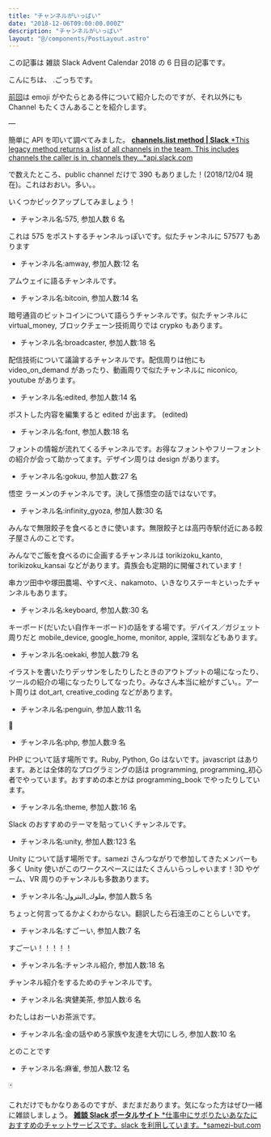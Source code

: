 ```yaml
---
title: "チャンネルがいっぱい"
date: "2018-12-06T09:00:00.000Z"
description: "チャンネルがいっぱい"
layout: "@/components/PostLayout.astro"
---
```


この記事は 雑談 Slack Advent Calendar 2018 の 6 日目の記事です。

こんにちは、 .ごっちです。

[前回](https://medium.com/@gggooottto/emoji%E3%81%A7%E3%81%84%E3%81%A3%E3%81%B1%E3%81%84-a8f63d02ebb1)は emoji がやたらとある件について紹介したのですが、それ以外にも Channel もたくさんあることを紹介します。

—

簡単に API を叩いて調べてみました。
[**channels.list method | Slack**
*This legacy method returns a list of all channels in the team. This includes channels the caller is in, channels they…*api.slack.com](https://api.slack.com/methods/channels.list)

で数えたところ、public channel だけで 390 もありました！(2018/12/04 現在)。これはおおい。多い。。

いくつかピックアップしてみましょう！

- チャンネル名:575, 参加人数 6 名

これは 575 をポストするチャンネルっぽいです。似たチャンネルに 57577 もあります

- チャンネル名:amway, 参加人数:12 名

アムウェイに語るチャンネルです。

- チャンネル名:bitcoin, 参加人数:14 名

暗号通貨のビットコインについて語らうチャンネルです。似たチャンネルに virtual_money, ブロックチェーン技術周りでは crypko もあります。

- チャンネル名:broadcaster, 参加人数:18 名

配信技術について議論するチャンネルです。配信周りは他にも video_on_demand があったり、動画周りで似たチャンネルに niconico, youtube があります。

- チャンネル名:edited, 参加人数:14 名

ポストした内容を編集すると edited が出ます。 (edited)

- チャンネル名:font, 参加人数:18 名

フォントの情報が流れてくるチャンネルです。お得なフォントやフリーフォントの紹介が会って助かってます。デザイン周りは design があります。

- チャンネル名:gokuu, 参加人数:27 名

悟空 ラーメンのチャンネルです。決して孫悟空の話ではないです。

- チャンネル名:infinity_gyoza, 参加人数:30 名

みんなで無限餃子を食べるときに使います。無限餃子とは高円寺駅付近にある餃子屋さんのことです。

みんなでご飯を食べるのに企画するチャンネルは torikizoku_kanto, torikizoku_kansai などがあります。貴族会も定期的に開催されています！

串カツ田中や塚田農場、やすべえ、nakamoto、いきなりステーキといったチャンネルもあります。

- チャンネル名:keyboard, 参加人数:30 名

キーボード(だいたい自作キーボード)の話をする場です。デバイス／ガジェット周りだと mobile_device, google_home, monitor, apple, 深圳などもあります。

- チャンネル名:oekaki, 参加人数:79 名

イラストを書いたりデッサンをしたりしたときのアウトプットの場になったり、ツールの紹介の場になったりしてなったり。みなさん本当に絵がすごい。。アート周りは dot_art, creative_coding などがあります。

- チャンネル名:penguin, 参加人数:11 名

🐧

- チャンネル名:php, 参加人数:9 名

PHP について話す場所です。Ruby, Python, Go はないです。javascript はあります。あとは全体的なプログラミングの話は programming, programming\_初心者でやっています。おすすめの本とかは programming_book でやったりしています。

- チャンネル名:theme, 参加人数:16 名

Slack のおすすめのテーマを貼っていくチャンネルです。

- チャンネル名:unity, 参加人数:123 名

Unity について話す場所です。samezi さんつながりで参加してきたメンバーも多く Unity 使いがこのワークスペースにはたくさんいらっしゃいます！3D やゲーム、VR 周りのチャンネルも多数あります。

- チャンネル名:ملوك_البترول, 参加人数:5 名

ちょっと何言ってるかよくわからない。翻訳したら石油王のことらしいです。

- チャンネル名:すごーい, 参加人数:7 名

すごーい！！！！！

- チャンネル名:チャンネル紹介, 参加人数:18 名

チャンネル紹介をするためのチャンネルです。

- チャンネル名:爽健美茶, 参加人数:6 名

わたしはおーいお茶派です。

- チャンネル名:金の話やめろ家族や友達を大切にしろ, 参加人数:10 名

とのことです

- チャンネル名:麻雀, 参加人数:12 名

🀄

これだけでもかなりあるのですが、まだまだあります。気になった方はぜひ一緒に雑談しましょう。
[**雑談 Slack ポータルサイト**
*仕事中にサボりたいあなたにおすすめのチャットサービスです。slack を利用しています。*samezi-but.com](http://samezi-but.com/zdnj.html)
